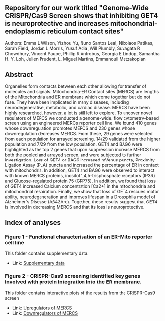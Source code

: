 ## Repository for our work titled "Genome-Wide CRISPR/Cas9 Screen shows that inhibiting GET4 is neuroprotective and increases mitochondrial-endoplasmic reticulum contact sites"

Authors: Emma L Wilson, Yizhou Yu, Nuno Santos Leal, Nikolaos Patikas, Sarah Field, Jordan L Morris, Yusuf Adia ,Will Plumbly, Suvagata R Chowdhury, Vincent Paupe, Phillip R Antrobus, Georgia E Lindop, Samantha H. Y. Loh, Julien Prudent, L. Miguel Martins, Emmanouil Metzakopian


## Abstract  

Organelles form contacts between each other allowing for transfer of molecules and signals. Mitochondria-ER Contact sites (MERCS) are lengths of the Mitochondria and ER membrane which come together but do not fuse. They have been implicated in many diseases, including neurodegenerative, metabolic, and cardiac disease. MERCS have been highly researched, however, a lot is still left to explore. To uncover novel regulators of MERCS we conducted a genome-wide, flow cytometry-based screen using an engineered MERCs reporter cell line. We found 410 genes whose downregulation promotes MERCS and 230 genes whose downregulation decreases MERCS. From these, 29 genes were selected from each population for arrayed screening. 14/29 validated from the higher population and 7/29 from the low population. GET4 and BAG6 were highlighted as the top 2 genes that upon suppression increase MERCS from both the pooled and arrayed screen, and were subjected to further investigation. Loss of GET4 or BAG6  increased mVenus puncta, Proximity Ligation Assay (PLA) puncta and increased the percentage of ER in contact with mitochondria. In addition, GET4 and BAG6 were observed to interact with known MERCS proteins, inositol 1,4,5-trisphosphate receptors (IP3R) and Glucose-regulated protein 75 (GRP75). In addition, we found that loss of GET4 increased Calcium concentration [Ca2+] in the mitochondria and mitochondrial respiration. Finally, we show that loss of GET4 rescues motor ability, neurodegeneration and improves lifespan in a Drosophila model of Alzheimer's Disease (Aβ42Arc). Together, these results suggest that GET4 is involved in decreasing MERCS and that its loss is neuroprotective. 



## Index of analyses

### Figure 1 - Functional characterisation of an ER-Mito reporter cell line 

This folder contains supplementary data.

- Link: [Supplementary data](https://github.com/M1gus/MitoER-CRISPR-Screen/tree/main/Suplementary%20Tables)

### Figure 2 - CRISPR-Cas9 screening identified key genes involved with protein integration into the ER membrane.

This folder contains interactive plots of the results from the CRISPR-Cas9 screen

- Link: [Upregulators of MERCS](upregulators.html)
- Link: [Downregulators of MERCS](downregulators.html)

